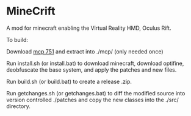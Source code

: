 MineCrift
=========

A mod for minecraft enabling the Virtual Reality HMD, Oculus Rift.

To build:

Download [mcp 751](http://mcp.ocean-labs.de/index.php/MCP_Releases) and extract into ./mcp/ (only needed once)

Run install.sh (or install.bat) to download minecraft, download optifine, deobfuscate the base system, and apply the patches and new files.

Run build.sh (or build.bat) to create a release .zip.

Run getchanges.sh (or getchanges.bat) to diff the modified source into version controlled ./patches and copy the new classes into the ./src/ directory.
